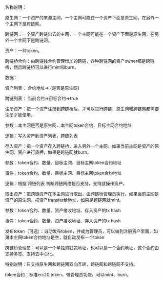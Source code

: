 名称说明：

原生网：一个资产的来源主网，一个主网可能在一个资产下面是原生网，在另外一个主网下是跨链网。

跨链网：一个资产跨链出去的主网，一个主网可能在一个资产下面是原生网，在另外一个主网下是跨链网。

资产：一种token。

跨链桥合约：由跨链钱合约管理增加的跨链，各种跨链网的资产owner都是跨链桥，然后跨链桥可以进行mint和burn。

数据：

资产列表：
合约地址=> {是否是原生网}

跨链列表：
当前合约=>目标合约=>true

注册资产：把一个资产注册到跨链桥后，才可以进行跨链，原生网和跨链网都需要注册才能使用。

参数：本主网是否是原生网、本主网token合约、目标主网合约地址

逻辑：写入资产到资产列表，跨链列表

存入资产：把一个资产存入跨链桥，进入另外一个主网。如果当前主网是资产的原生网，资产进行质押，如果是跨链网就burn。

参数：token合约、数量、目标主网、目标主网token合约地址

事件：token合约、数量、目标主网、目标主网token合约地址

逻辑：根据 跨链列表 判断跨链网络是否支持，支持就操作资产。

取出资产：把跨链资产在本主网进行取出，由跨链桥管理员执行。如果当前主网是资产的原生网，把资产transfer给地址，如果是跨链网就mint。

参数：token合约、数量、资产接收地址、存入资产的tx hash
    
事件：token合约、数量、资产接收地址、存入资产的tx hash

发布token（可选）：自动发布token，并成为管理员，可以做到注册资产里面，如果本主网token合约地址是空，就自动发布一个token

跨链桥管理员：可以是一个单独的钱包地址，也可以是一个合约地址，这个合约由支持多签、支持去中心化。

特别说明：只支持原生网和跨链网双向互转，跨链网和跨链网不支持。

token合约：标准erc20 token，带管理员功能，可以mint、burn。

